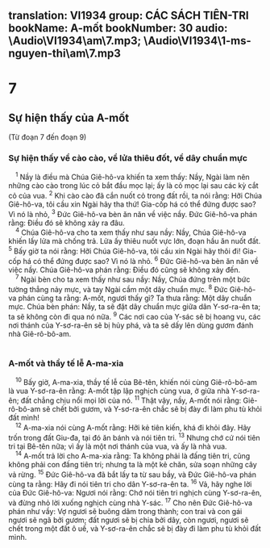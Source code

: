 translation: VI1934
group: CÁC SÁCH TIÊN-TRI
bookName: A-mốt 
bookNumber: 30
audio: \Audio\VI1934\am\7.mp3; \Audio\VI1934\1-ms-nguyen-thi\am\7.mp3
-------

<div class="title"><h1>7</h1><h2>Sự hiện thấy của A-mốt</h2><p>(Từ đoạn 7 đến đoạn 9)</p><h3>Sự hiện thấy về cào cào, về lửa thiêu đốt, về dây chuẩn mực</h3></div>
<span class="verse am_7_1"> <sup>1</sup> Nầy là điều mà Chúa Giê-hô-va khiến ta xem thấy: Nầy, Ngài làm nên những cào cào trong lúc cỏ bắt đầu mọc lại; ấy là cỏ mọc lại sau các kỳ cắt cỏ của vua. </span>
<span class="verse am_7_2"><sup>2</sup> Khi cào cào đã cắn nuốt cỏ trong đất rồi, ta nói rằng: Hỡi Chúa Giê-hô-va, tôi cầu xin Ngài hãy tha thứ! Gia-cốp há có thể đứng được sao? Vì nó là nhỏ, </span>
<span class="verse am_7_3"><sup>3</sup> Đức Giê-hô-va bèn ăn năn về việc nầy. Đức Giê-hô-va phán rằng: Điều đó sẽ không xảy ra đâu. <br/></span>
<span class="verse am_7_4"> <sup>4</sup> Chúa Giê-hô-va cho ta xem thấy như sau nầy: Nầy, Chúa Giê-hô-va khiến lấy lửa mà chống trả. Lửa ấy thiêu nuốt vực lớn, đoạn hầu ăn nuốt đất. </span>
<span class="verse am_7_5"><sup>5</sup> Bấy giờ ta nói rằng: Hỡi Chúa Giê-hô-va, tôi cầu xin Ngài hãy thôi đi! Gia-cốp há có thể đứng được sao? Vì nó là nhỏ. </span>
<span class="verse am_7_6"><sup>6</sup> Đức Giê-hô-va bèn ăn năn về việc nầy. Chúa Giê-hô-va phán rằng: Điều đó cũng sẽ không xảy đến. <br/></span>
<span class="verse am_7_7"> <sup>7</sup> Ngài bèn cho ta xem thấy như sau nầy: Nầy, Chúa đứng trên một bức tường thẳng nảy mực, và tay Ngài cầm một dây chuẩn mực. </span>
<span class="verse am_7_8"><sup>8</sup> Đức Giê-hô-va phán cùng ta rằng: A-mốt, ngươi thấy gì? Ta thưa rằng: Một dây chuẩn mực. Chúa bèn phán: Nầy, ta sẽ đặt dây chuẩn mực giữa dân Y-sơ-ra-ên ta; ta sẽ không còn đi qua nó nữa. </span>
<span class="verse am_7_9"><sup>9</sup> Các nơi cao của Y-sác sẽ bị hoang vu, các nơi thánh của Y-sơ-ra-ên sẽ bị hủy phá, và ta sẽ dấy lên dùng gươm đánh nhà Giê-rô-bô-am. <br/>  <br/></span>
<div class="title"><h3>A-mốt và thầy tế lễ A-ma-xia</h3></div>
<span class="verse am_7_10"> <sup>10</sup> Bấy giờ, A-ma-xia, thầy tế lễ của Bê-tên, khiến nói cùng Giê-rô-bô-am là vua Y-sơ-ra-ên rằng: A-mốt tập lập nghịch cùng vua, ở giữa nhà Y-sơ-ra-ên; đất chẳng chịu nổi mọi lời của nó. </span>
<span class="verse am_7_11"><sup>11</sup> Thật vậy, nầy, A-mốt nói rằng: Giê-rô-bô-am sẽ chết bởi gươm, và Y-sơ-ra-ên chắc sẽ bị đày đi làm phu tù khỏi đất mình! <br/></span>
<span class="verse am_7_12"> <sup>12</sup> A-ma-xia nói cùng A-mốt rằng: Hỡi kẻ tiên kiến, khá đi khỏi đây. Hãy trốn trong đất Giu-đa, tại đó ăn bánh và nói tiên tri. </span>
<span class="verse am_7_13"><sup>13</sup> Nhưng chớ cứ nói tiên tri tại Bê-tên nữa; vì ấy là một nơi thánh của vua, và ấy là nhà vua. <br/></span>
<span class="verse am_7_14"> <sup>14</sup> A-mốt trả lời cho A-ma-xia rằng: Ta không phải là đấng tiên tri, cũng không phải con đấng tiên tri; nhưng ta là một kẻ chăn, sửa soạn những cây vả rừng. </span>
<span class="verse am_7_15"><sup>15</sup> Đức Giê-hô-va đã bắt lấy ta từ sau bầy, và Đức Giê-hô-va phán cùng ta rằng: Hãy đi nói tiên tri cho dân Y-sơ-ra-ên ta. </span>
<span class="verse am_7_16"><sup>16</sup> Vả, hãy nghe lời của Đức Giê-hô-va: Ngươi nói rằng: Chớ nói tiên tri nghịch cùng Y-sơ-ra-ên, và đừng nhỏ lời xuống nghịch cùng nhà Y-sác. </span>
<span class="verse am_7_17"><sup>17</sup> Cho nên Đức Giê-hô-va phán như vầy: Vợ ngươi sẽ buông dâm trong thành; con trai và con gái ngươi sẽ ngã bởi gươm; đất ngươi sẽ bị chia bởi dây, còn ngươi, ngươi sẽ chết trong một đất ô uế, và Y-sơ-ra-ên chắc sẽ bị đày đi làm phu tù khỏi đất mình. <br/></span>

